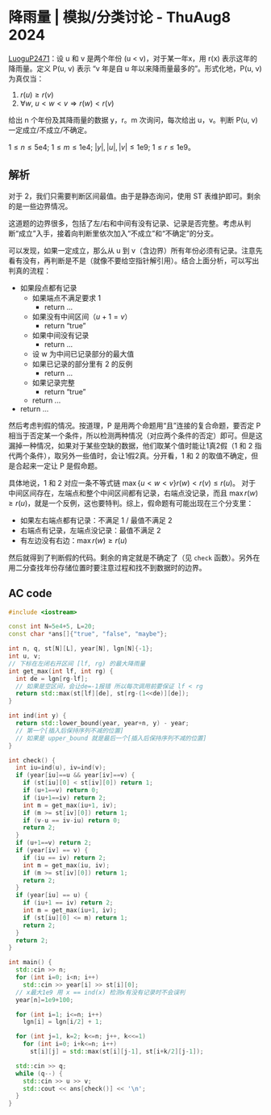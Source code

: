 # 降雨量 | 模拟/分类讨论 - ThuAug8 2024
[LuoguP2471](https://www.luogu.com.cn/problem/P2471)：设 u 和 v 是两个年份 (u < v)，对于某一年x，用 r(x) 表示这年的降雨量。定义 P(u, v) 表示 “v 年是自 u 年以来降雨量最多的”。形式化地，P(u, v) 为真仅当：
1. $r(u) \ge r(v)$
2. $\forall w,\ u<w<v\Rightarrow r(w)<r(v)$

给出 n 个年份及其降雨量的数据 y，r。m 次询问，每次给出 u，v。判断 P(u, v) 一定成立/不成立/不确定。

$1\le n\le \mathrm{5e4};\ 1\le m\le\mathrm{1e4};\ |y|,|u|,|v|\le\mathrm{1e9};\ 1\le r\le\mathrm{1e9}$。 

## 解析
对于 2，我们只需要判断区间最值。由于是静态询问，使用 ST 表维护即可。剩余的是一些边界情况。

这道题的边界很多，包括了左/右和中间有没有记录、记录是否完整。考虑从判断“成立”入手，接着向判断里依次加入“不成立”和“不确定”的分支。

可以发现，如果一定成立，那么从 u 到 v（含边界）所有年份必须有记录。注意先看有没有，再判断是不是（就像不要给空指针解引用）。结合上面分析，可以写出判真的流程：
- 如果段点都有记录
  - 如果端点不满足要求 1
    - return ...
  - 如果没有中间区间（$u+1=v$）
    - return “true”
  - 如果中间没有记录
    - return ...
  - 设 w 为中间已记录部分的最大值
  - 如果已记录的部分里有 2 的反例
    - return ...
  - 如果记录完整
    - return “true”
  - return ...
- return ...

然后考虑判假的情况。按道理，P 是用两个命题用“且”连接的复合命题，要否定 P 相当于否定某一个条件，所以检测两种情况（对应两个条件的否定）即可。但是这漏掉一种情况，如果对于某些空缺的数据，他们取某个值时能让1真2假（1 和 2 指代两个条件），取另外一些值时，会让1假2真。分开看，1 和 2 的取值不确定，但是合起来一定让 P 是假命题。
     
具体地说，1 和 2 对应一条不等式链 $\max\{u < w < v\}r(w) < r(v)\le r(u)$。 对于中间区间存在，左端点和整个中间区间都有记录，右端点没记录，而且 $\max r(w)\ge r(u)$，就是一个反例，这也要特判。综上，假命题有可能出现在三个分支里：
- 如果左右端点都有记录：不满足 1 / 最值不满足 2
- 右端点有记录，左端点没记录：最值不满足 2
- 有左边没有右边：$\max r(w)\ge r(u)$

然后就得到了判断假的代码。剩余的肯定就是不确定了（见 `check` 函数）。另外在用二分查找年份存储位置时要注意过程和找不到数据时的边界。


## AC code
```cpp
#include <iostream>

const int N=5e4+5, L=20;
const char *ans[]{"true", "false", "maybe"};

int n, q, st[N][L], year[N], lgn[N]{-1};
int u, v;
// 下标在左闭右开区间 [lf, rg) 的最大降雨量
int get_max(int lf, int rg) {
  int de = lgn[rg-lf];
  // 如果是空区间，会让de=-1报错 所以每次调用前要保证 lf < rg
  return std::max(st[lf][de], st[rg-(1<<de)][de]);
}

int ind(int y) {
  return std::lower_bound(year, year+n, y) - year;
  // 第一个[插入后保持序列不减的位置]
  // 如果是 upper_bound 就是最后一个[插入后保持序列不减的位置]
}

int check() {
  int iu=ind(u), iv=ind(v);
  if (year[iu]==u && year[iv]==v) {
    if (st[iu][0] < st[iv][0]) return 1;
    if (u+1==v) return 0;
    if (iu+1==iv) return 2;
    int m = get_max(iu+1, iv);
    if (m >= st[iv][0]) return 1;
    if (v-u == iv-iu) return 0;
    return 2;
  }
  if (u+1==v) return 2;
  if (year[iv] == v) {
    if (iu == iv) return 2;
    int m = get_max(iu, iv);
    if (m >= st[iv][0]) return 1;
    return 2;
  }
  if (year[iu] == u) {
    if (iu+1 == iv) return 2;
    int m = get_max(iu+1, iv);
    if (st[iu][0] <= m) return 1;
    return 2;
  }
  return 2;
}

int main() {
  std::cin >> n;
  for (int i=0; i<n; i++)
    std::cin >> year[i] >> st[i][0];
  // x最大1e9 用 x == ind(x) 检测x有没有记录时不会误判
  year[n]=1e9+100;

  for (int i=1; i<=n; i++)
    lgn[i] = lgn[i/2] + 1;

  for (int j=1, k=2; k<=n; j++, k<<=1)
    for (int i=0; i+k<=n; i++)
      st[i][j] = std::max(st[i][j-1], st[i+k/2][j-1]);

  std::cin >> q;
  while (q--) {
    std::cin >> u >> v;
    std::cout << ans[check()] << '\n';
  }
}
```
